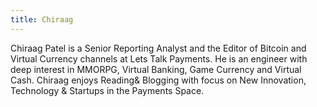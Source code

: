 ```yaml
---
title: Chiraag
---
```


Chiraag Patel is a Senior Reporting Analyst and the Editor of Bitcoin and Virtual Currency channels at Lets Talk Payments. He is an engineer with deep interest in MMORPG, Virtual Banking, Game Currency and Virtual Cash. Chiraag enjoys Reading&amp; Blogging with focus on New Innovation, Technology &amp; Startups in the Payments Space.
